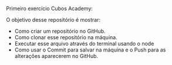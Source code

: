 Primeiro exercício Cubos Academy:

O objetivo desse repositório é mostrar:

- Como criar um repositório no GitHub.
- Como clonar esse repositório na máquina.
- Executar esse arquivo através do terminal usando o node
- Como usar o Commit para salvar na máquina e o Push para
  as alterações aparecerem no GitHub.
